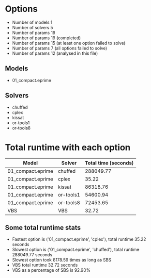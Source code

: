 

# Options


- Number of models         1
- Number of solvers        5
- Number of params        19
- Number of params        19 (completed)
- Number of params        15 (at least one option failed to solve)
- Number of params         7 (all options failed to solve)
- Number of params        12 (analysed in this file)


## Models


 - 01_compact.eprime


## Solvers


 - chuffed
 - cplex
 - kissat
 - or-tools1
 - or-tools8


# Total runtime with each option


 | Model | Solver | Total time (seconds) | 
 | -- | -- | -- | 
 | 01_compact.eprime | chuffed | 288049.77 | 
 | 01_compact.eprime | cplex | 35.22 | 
 | 01_compact.eprime | kissat | 86318.76 | 
 | 01_compact.eprime | or-tools1 | 54600.94 | 
 | 01_compact.eprime | or-tools8 | 72453.65 | 
 | VBS | VBS | 32.72 | 


## Some total runtime stats


 - Fastest option is ('01_compact.eprime', 'cplex'), total runtime 35.22 seconds
 - Slowest option is ('01_compact.eprime', 'chuffed'), total runtime 288049.77 seconds
 - Slowest option took 8178.59 times as long as SBS
 - VBS total runtime 32.72 seconds
 - VBS as a percentage of SBS is 92.90%
